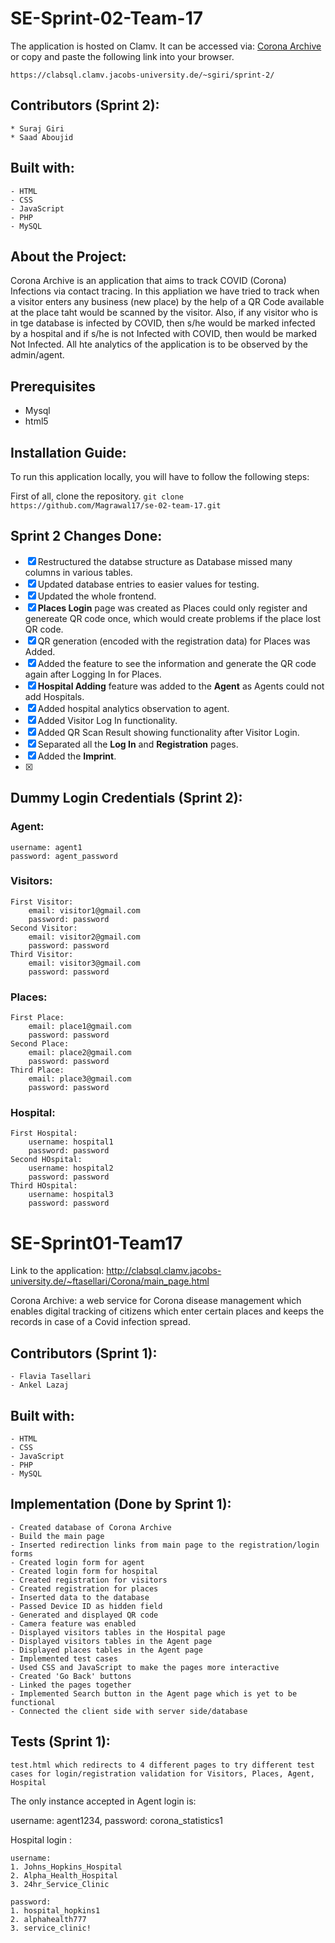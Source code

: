 # SE-Sprint-02-Team-17
The application is hosted on Clamv. It can be accessed via: [Corona Archive](https://clabsql.clamv.jacobs-university.de/~sgiri/sprint-2/) or copy and paste the following link into your browser.

    https://clabsql.clamv.jacobs-university.de/~sgiri/sprint-2/

## Contributors (Sprint 2):
    * Suraj Giri
    * Saad Aboujid

## Built with:
    - HTML
    - CSS
    - JavaScript
    - PHP
    - MySQL

## About the Project:
Corona Archive is an application that aims to track COVID (Corona) Infections via contact tracing. In this appliation we have tried to track when a visitor enters any business (new place) by the help of a QR Code available at the place taht would be scanned by the visitor. Also, if any visitor who is in tge database is infected by COVID, then s/he would be marked infected by a hospital and if s/he is not Infected with COVID, then would be marked Not Infected. All hte analytics of the application is to be observed by the admin/agent.

## Prerequisites
- Mysql
- html5

## Installation Guide:
To run this application locally, you will have to follow the following steps:

First of all, clone the repository.
``` git clone https://github.com/Magrawal17/se-02-team-17.git ```

## Sprint 2 Changes Done:
- [x] Restructured the databse structure as Database missed many columns in various tables. 
- [x] Updated database entries to easier values for testing.
- [x] Updated the whole frontend.
- [x] **Places Login** page was created as Places could only register and genereate QR code once, which would create problems if the place lost QR code.
- [x] QR generation (encoded with the registration data) for Places was Added.
- [x] Added the feature to see the information and generate the QR code again after Logging In for Places.
- [x] **Hospital Adding** feature was added to the **Agent** as Agents could not add Hospitals.
- [x] Added hospital analytics observation to agent.
- [x] Added Visitor Log In functionality.
- [x] Added QR Scan Result showing functionality after Visitor Login.
- [x] Separated all the **Log In** and **Registration** pages.
- [x] Added the **Imprint**.
- [x] 

## Dummy Login Credentials (Sprint 2):

### Agent:
    username: agent1
    password: agent_password

### Visitors: 
    First Visitor:
        email: visitor1@gmail.com
        password: password
    Second Visitor:
        email: visitor2@gmail.com
        password: password
    Third Visitor:
        email: visitor3@gmail.com
        password: password

### Places:
    First Place:
        email: place1@gmail.com
        password: password
    Second Place:
        email: place2@gmail.com
        password: password
    Third Place:
        email: place3@gmail.com
        password: password 

### Hospital:
    First Hospital:
        username: hospital1
        password: password
    Second HOspital:
        username: hospital2
        password: password
    Third HOspital:
        username: hospital3
        password: password 

#

# SE-Sprint01-Team17

Link to the application: http://clabsql.clamv.jacobs-university.de/~ftasellari/Corona/main_page.html

Corona Archive: a web service for Corona disease management which enables digital tracking of citizens which enter certain places and keeps the records in case of a 
Covid infection spread.

## Contributors (Sprint 1):
    - Flavia Tasellari
    - Ankel Lazaj


## Built with:
    - HTML
    - CSS
    - JavaScript
    - PHP
    - MySQL

## Implementation (Done by Sprint 1):

    - Created database of Corona Archive
    - Build the main page 
    - Inserted redirection links from main page to the registration/login forms
    - Created login form for agent
    - Created login form for hospital
    - Created registration for visitors
    - Created registration for places
    - Inserted data to the database
    - Passed Device ID as hidden field
    - Generated and displayed QR code
    - Camera feature was enabled
    - Displayed visitors tables in the Hospital page
    - Displayed visitors tables in the Agent page
    - Displayed places tables in the Agent page
    - Implemented test cases
    - Used CSS and JavaScript to make the pages more interactive
    - Created 'Go Back' buttons
    - Linked the pages together
    - Implemented Search button in the Agent page which is yet to be functional
    - Connected the client side with server side/database

## Tests (Sprint 1): 
    test.html which redirects to 4 different pages to try different test cases for login/registration validation for Visitors, Places, Agent, Hospital

The only instance accepted in Agent login is:

username: agent1234,
password: corona_statistics1

Hospital login :

    username: 
    1. Johns_Hopkins_Hospital
    2. Alpha_Health_Hospital
    3. 24hr_Service_Clinic

    password:
    1. hospital_hopkins1
    2. alphahealth777
    3. service_clinic!

